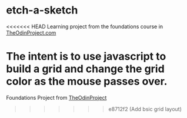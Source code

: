 # etch-a-sketch
<<<<<<< HEAD
Learning project from the foundations course in [TheOdinProject.com](https://www.theodinproject.com/paths/foundations/courses/foundations/lessons/etch-a-sketch-project)

The intent is to use javascript to build a grid and change the grid color as the mouse passes over. 
=======
Foundations Project from [TheOdinProject](https://www.theodinproject.com/paths/foundations/courses/foundations/lessons/etch-a-sketch-project)
>>>>>>> e8712f2 (Add bsic grid layout)
